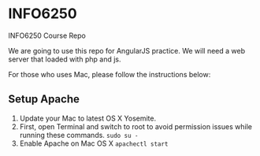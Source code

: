 # INFO6250
INFO6250 Course Repo

We are going to use this repo for AngularJS practice. We will need a web server that loaded with php and js. 


For those who uses Mac, please follow the instructions below:

## Setup Apache 
1. Update your Mac to latest OS X Yosemite.
2. First, open Terminal and switch to root to avoid permission issues while running these commands.
```sudo su -```
3. Enable Apache on Mac OS X
```apachectl start```
